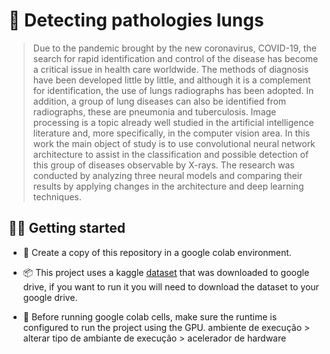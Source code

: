 # 🦠 Detecting pathologies lungs

> Due to the pandemic brought by the new coronavirus, COVID-19, the search for rapid identification and control of the disease has become a critical issue in health care worldwide. The methods of diagnosis have been developed little by little, and although it is a complement for identification, the use of lungs radiographs has been adopted. In addition, a group of lung diseases can also be identified from radiographs, these are pneumonia and tuberculosis. Image processing is a topic already well studied in the artificial intelligence literature and, more specifically, in the computer vision area. In this work the main object of study is to use convolutional neural network architecture to assist in the classification and possible detection of this group of diseases observable by X-rays. The research was conducted by analyzing three neural models and comparing their results by applying changes in the architecture and deep learning techniques.

## 👨‍🏫 Getting started

- 💾 Create a copy of this repository in a google colab environment.

- 📦 This project uses a kaggle [dataset](https://www.kaggle.com/datasets/jtiptj/chest-xray-pneumoniacovid19tuberculosis/code?select=train) that was downloaded to google drive, if you want to run it you will need to download the dataset to your google drive.

- 🧰 Before running google colab cells, make sure the runtime is configured to run the project using the GPU. ambiente de execução > alterar tipo de ambiante de execução > acelerador de hardware
